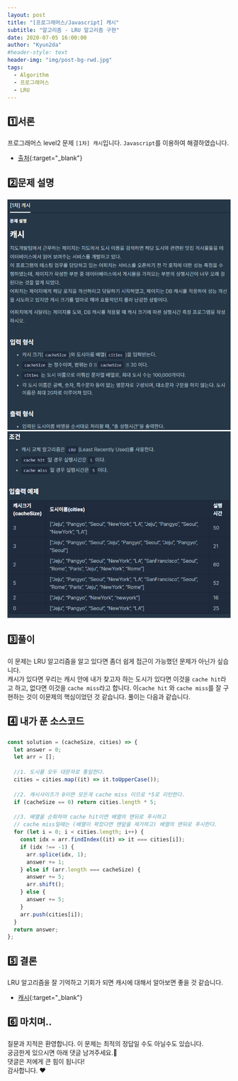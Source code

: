 ```yaml
---
layout: post
title: "[프로그래머스/Javascript] 캐시"
subtitle: "알고리즘 - LRU 알고리즘 구현"
date: 2020-07-05 16:00:00
author: "Kyun2da"
#header-style: text
header-img: "img/post-bg-rwd.jpg"
tags:
  - Algorithm
  - 프로그래머스
  - LRU
---
```


## 1️⃣서론

프로그래머스 level2 문제 `[1차] 캐시`입니다.
`Javascript`를 이용하여 해결하였습니다.

- [출처](https://programmers.co.kr/learn/courses/30/lessons/17680){:target="\_blank"}

## 2️⃣문제 설명

![프렌즈블록1](/img/algorithm/cache1.png)
![프렌즈블록2](/img/algorithm/cache2.png)

## 3️⃣풀이

이 문제는 LRU 알고리즘을 알고 있다면 좀더 쉽게 접근이 가능했던 문제가 아닌가 싶습니다.  
캐시가 있다면 우리는 캐시 안에 내가 찾고자 하는 도시가 있다면 이것을 `cache hit`라고 하고, 없다면
이것을 `cache miss`라고 합니다. 이`cache hit` 와 `cache miss`를 잘 구현하는 것이 이문제의 핵심이었던 것 같습니다.
풀이는 다음과 같습니다.

## 4️⃣ 내가 푼 소스코드

```js
const solution = (cacheSize, cities) => {
  let answer = 0;
  let arr = [];

  //1. 도시를 모두 대문자로 통일한다.
  cities = cities.map((it) => it.toUpperCase());
  
  //2. 캐시사이즈가 0이면 모든게 cache miss 이므로 *5로 리턴한다.
  if (cacheSize == 0) return cities.length * 5;

  //3. 배열을 순회하며 cache hit이면 배열의 맨뒤로 푸시하고 
  // cache miss일때는 (배열이 꽉찼다면 맨앞을 제거하고) 배열의 맨뒤로 푸시한다.
  for (let i = 0; i < cities.length; i++) {
    const idx = arr.findIndex((it) => it === cities[i]);
    if (idx !== -1) {
      arr.splice(idx, 1);
      answer += 1;
    } else if (arr.length === cacheSize) {
      answer += 5;
      arr.shift();
    } else {
      answer += 5;
    }
    arr.push(cities[i]);
  }
  return answer;
};
```

## 5️⃣ 결론

LRU 알고리즘을 잘 기억하고 기회가 되면 캐시에 대해서 알아보면 좋을 것 같습니다.
- [캐시](https://namu.wiki/w/%EC%BA%90%EC%8B%9C%20%EB%A9%94%EB%AA%A8%EB%A6%AC){:target="\_blank"}

## 6️⃣ 마치며..

질문과 지적은 환영합니다. 이 문제는 최적의 정답일 수도 아닐수도 있습니다.  
궁금한게 있으시면 아래 댓글 남겨주세요.🙏  
댓글은 저에게 큰 힘이 됩니다!  
감사합니다. ❤️
